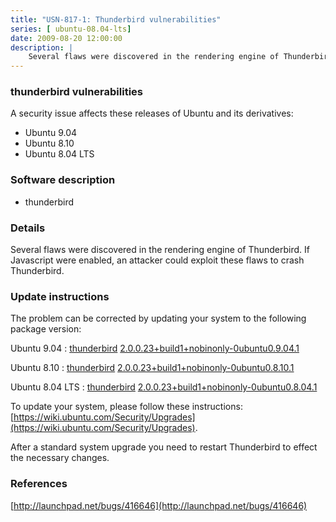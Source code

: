 ```yaml
---
title: "USN-817-1: Thunderbird vulnerabilities"
series: [ ubuntu-08.04-lts]
date: 2009-08-20 12:00:00
description: |
    Several flaws were discovered in the rendering engine of Thunderbird. If Javascript were enabled, an attacker could exploit these flaws to crash Thunderbird. 
--- 
```

 
### thunderbird vulnerabilities

A security issue affects these releases of Ubuntu and its derivatives:

* Ubuntu 9.04
* Ubuntu 8.10
* Ubuntu 8.04 LTS

### Software description

* thunderbird 

### Details

Several flaws were discovered in the rendering engine of Thunderbird. If Javascript were enabled, an attacker could exploit these flaws to crash Thunderbird. 

### Update instructions

The problem can be corrected by updating your system to the following package version:

Ubuntu 9.04
 : [thunderbird](https://launchpad.net/ubuntu/+source/thunderbird) <span> [2.0.0.23+build1+nobinonly-0ubuntu0.9.04.1](https://launchpad.net/ubuntu/+source/thunderbird/2.0.0.23+build1+nobinonly-0ubuntu0.9.04.1) </span> 

Ubuntu 8.10
 : [thunderbird](https://launchpad.net/ubuntu/+source/thunderbird) <span> [2.0.0.23+build1+nobinonly-0ubuntu0.8.10.1](https://launchpad.net/ubuntu/+source/thunderbird/2.0.0.23+build1+nobinonly-0ubuntu0.8.10.1) </span> 

Ubuntu 8.04 LTS
 : [thunderbird](https://launchpad.net/ubuntu/+source/thunderbird) <span> [2.0.0.23+build1+nobinonly-0ubuntu0.8.04.1](https://launchpad.net/ubuntu/+source/thunderbird/2.0.0.23+build1+nobinonly-0ubuntu0.8.04.1) </span> 

To update your system, please follow these instructions: [https://wiki.ubuntu.com/Security/Upgrades](https://wiki.ubuntu.com/Security/Upgrades).

After a standard system upgrade you need to restart Thunderbird to effect the necessary changes. 

### References

 [http://launchpad.net/bugs/416646](http://launchpad.net/bugs/416646)
 
